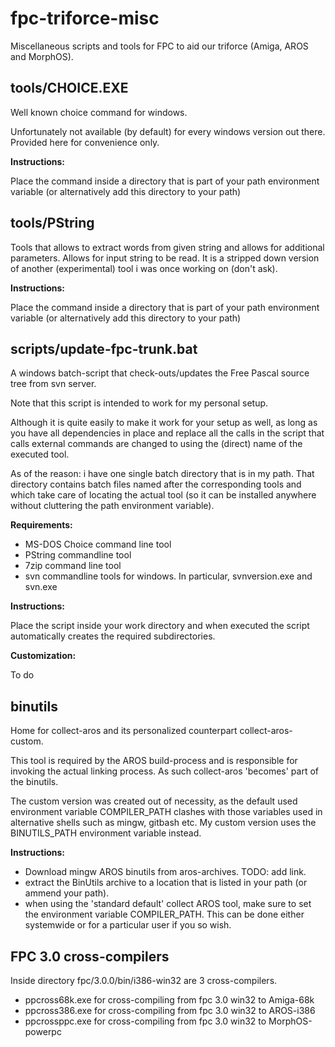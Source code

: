 # fpc-triforce-misc
Miscellaneous scripts and tools for FPC to aid our triforce (Amiga, AROS and MorphOS).


## tools/CHOICE.EXE

Well known choice command for windows.

Unfortunately not available (by default) for every windows version out there. Provided here for convenience only.

**Instructions:**

Place the command inside a directory that is part of your path environment variable (or alternatively add this directory to your path)


## tools/PString 

Tools that allows to extract words from given string and allows for additional parameters. Allows for input string to be read. It is a stripped down version of another (experimental) tool i was once working on (don't ask).

**Instructions:**

Place the command inside a directory that is part of your path environment variable (or alternatively add this directory to your path)


## scripts/update-fpc-trunk.bat

A windows batch-script that check-outs/updates the Free Pascal source tree from svn server.

Note that this script is intended to work for my personal setup.

Although it is quite easily to make it work for your setup as well, as long as you have all dependencies in place and replace all the calls in the script that calls external commands are changed to using the (direct) name of the executed tool.

As of the reason: i have one single batch directory that is in my path. That directory contains batch files named after the corresponding tools and which take care of locating the actual tool (so it can be installed anywhere without cluttering the path environment variable).

**Requirements:**
- MS-DOS Choice command line tool
- PString commandline tool
- 7zip command line tool
- svn commandline tools for windows. In particular, svnversion.exe and svn.exe

**Instructions:**

Place the script inside your work directory and when executed the script automatically creates the required subdirectories.

**Customization:**

To do


## binutils

Home for collect-aros and its personalized counterpart collect-aros-custom.

This tool is required by the AROS build-process and is responsible for invoking the actual linking process. As such collect-aros 'becomes' part of the binutils.

The custom version was created out of necessity, as the default used environment variable COMPILER_PATH clashes with those variables used in alternative shells such as mingw, gitbash etc. My custom version uses the BINUTILS_PATH environment variable instead.

**Instructions:**

- Download mingw AROS binutils from aros-archives. TODO: add link.
- extract the BinUtils archive to a location that is listed in your path (or ammend your path).
- when using the 'standard default' collect AROS tool, make sure to set the environment variable COMPILER_PATH. This can be done either systemwide or for a particular user if you so wish.


## FPC 3.0 cross-compilers

Inside directory fpc/3.0.0/bin/i386-win32 are 3 cross-compilers.
- ppcross68k.exe for cross-compiling from fpc 3.0 win32 to Amiga-68k
- ppcross386.exe for cross-compiling from fpc 3.0 win32 to AROS-i386
- ppcrossppc.exe for cross-compiling from fpc 3.0 win32 to MorphOS-powerpc
